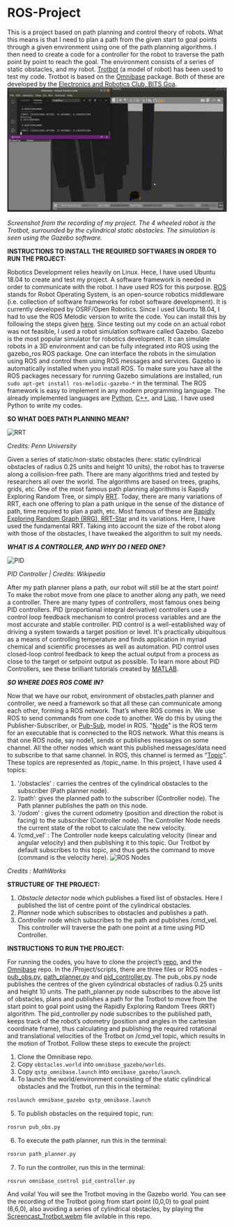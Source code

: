 # ROS-Project
This is a project based on path planning and control theory of robots. What this means is that I need to plan a path from the given start to goal points through a given environment using one of the path planning algorithms. I then need to create a code for a controller for the robot to traverse the path point by point to reach the goal. The environment consists of a series of static obstacles, and my robot. [Trotbot](https://github.com/ERC-BPGC/Trotbot) (a model of robot) has been used to test my code. Trotbot is based on the [Omnibase](https://github.com/ERC-BPGC/omnibase?files=1) package. Both of these are developed by the [Electronics and Robotics Club, BITS Goa](https://github.com/ERC-BPGC/). 
![Screenshot](https://github.com/Srujan-D/Robotics-Automation-QSTP-2020/blob/master/WEEK%205/Screenshot%20from%202020-07-29%2015-17-50.png)

_Screenshot from the recording of my project. The 4 wheeled robot is the Trotbot, surrounded by the cylindrical static obstacles. The simulation is seen using the Gazebo software._

**INSTRUCTIONS TO INSTALL THE REQUIRED SOFTWARES IN ORDER TO RUN THE PROJECT:**

Robotics Development relies heavily on Linux. Hece, I have used Ubuntu 18.04 to create and test my project. A software framework is needed in order to communicate with the robot. I have used ROS for this purpose. [ROS](http://wiki.ros.org/ROS/Introduction) stands for Robot Operating System, is an open-source robotics middleware (i.e. collection of software frameworks for robot software development). It is currently developed by OSRF/Open Robotics. Since I used Ubuntu 18.04, I had to use the ROS Melodic version to write the code. You can install this by following the steps given [here](http://wiki.ros.org/melodic/Installation/Ubuntu). Since testing out my code on an actual robot was not feasible, I used a robot simulation software called Gazebo. Gazebo is the most popular simulator for robotics development. It can simulate robots in a 3D environment and can be fully integrated into ROS using the gazebo_ros ROS package. One can interface the robots in the simulation using ROS and control them using ROS messages and services. Gazebo is automatically installed when you install ROS. To make sure you have all the ROS packages necessary for running Gazebo simulations are installed, run ```sudo apt-get install ros-melodic-gazebo-*``` in the terminal. The ROS framework is easy to implement in any modern programming language. The already implemented languages are [Python](http://wiki.ros.org/rospy), [C++](http://wiki.ros.org/roscpp), and [Lisp](http://wiki.ros.org/roslisp),. I have used Python to write my codes.

**SO WHAT DOES PATH PLANNING MEAN?**

![RRT](https://sites.psu.edu/zqy5086/files/2017/08/RRTsim-1nhzi69.png)

_Credits: Penn University_

Given a series of static/non-static obstacles (here: static cylindrical obstacles of radius 0.25 units and height 10 units), the robot has to traverse along a collision-free path. There are many algorithms tried and tested by researchers all over the world. The algorithms are based on trees, graphs, grids, etc. One of the most famous path planning algorithms is Rapidly Exploring Random Tree, or simply [RRT](http://msl.cs.illinois.edu/~lavalle/papers/Lav98c.pdf). Today, there are many variations of RRT, each one offering to plan a path unique in the sense of the distance of path, time required to plan a path, etc. Most famous of these are [Rapidly Exploring Random Graph (RRG), RRT-Star](http://roboticsproceedings.org/rss06/p34.pdf) and its variations. Here, I have used the fundamental RRT. Taking into account the size of the robot along with those of the obstacles, I have tweaked the algorithm to suit my needs.

***WHAT IS A CONTROLLER, AND WHY DO I NEED ONE?***

![PID](https://upload.wikimedia.org/wikipedia/commons/4/43/PID_en.svg)

_PID Controller | Credits: Wikipedia_                                                             

After my path planner plans a path, our robot will still be at the start point! To make the robot move from one place to another along any path, we need a controller. There are many types of controllers, most famous ones being PID controllers. PID (proportional integral derivative) controllers use a control loop feedback mechanism to control process variables and are the most accurate and stable controller. PID control is a well-established way of driving a system towards a target position or level. It's practically ubiquitous as a means of controlling temperature and finds application in myriad chemical and scientific processes as well as automation. PID control uses closed-loop control feedback to keep the actual output from a process as close to the target or setpoint output as possible. To learn more about PID Controllers, see these brilliant tutorials created by [MATLAB](https://www.youtube.com/playlist?list=PLn8PRpmsu08pQBgjxYFXSsODEF3Jqmm-y). 

***SO WHERE DOES ROS COME IN?***

Now that we have our robot, environment of obstacles,path planner and controller, we need a framework so that all these can communicate among each other, forming a ROS network. That’s where ROS comes in. We use ROS to send commands from one code to another. We do this by using the Publisher-Subscriber, or [Pub-Sub](http://wiki.ros.org/ROS/Tutorials/WritingPublisherSubscriber%28python%29), model in ROS. "[Node](http://wiki.ros.org/ROS/Tutorials/UnderstandingNodes)" is the ROS term for an executable that is connected to the ROS network. What this means is that one ROS node, say node1, sends or publishes messages on some channel. All the other nodes which want this published messages/data need to subscribe to that same channel. In ROS, this channel is termed as “[Topic](http://wiki.ros.org/Topics)”. These topics are represented as /topic_name. In this project, I have used 4 topics: 
1. '/obstacles' : carries the centres of the cylindrical obstacles to the subscriber (Path planner node).
2. ‘/path’: gives the planned path to the subscriber (Controller node). The Path planner publishes the path on this node.
3. '/odom’ : gives the current odometry (position and direction the robot is facing) to the subscriber (Controller node). The Controller Node needs the current state of the robot to calculate the new velocity.
4. ‘/cmd_vel’ : The Controller node keeps calculating velocity (linear and angular velocity) and then publishing it to this topic. Our Trotbot by default subscribes to this topic, and thus gets the command to move (command is the velocity here). 
![ROS Nodes](https://in.mathworks.com/help/examples/ros/win64/ExchangeDataWithROSPublishersAndSubscribersExample_01.png)

_Credits : MathWorks_

**STRUCTURE OF THE PROJECT:**

1. _Obstacle detector_ node which publishes a fixed list of obstacles. Here I published the list of centre point of the cylindrical obstacles.
2. _Planner_ node which subscribes to obstacles and publishes a path.
3. _Controller_ node which subscribes to the path and publishes /cmd_vel. This
controller will traverse the path one point at a time using PID Controller.

**INSTRUCTIONS TO RUN THE PROJECT:**

For running the codes, you have to clone the project’s [repo](https://github.com/Srujan-D/ROS-Project), and the [Omnibase](https://github.com/ERC-BPGC/omnibase?files=1) repo. In the /Project/scripts, there are three files or ROS nodes - [pub_obs.py](https://github.com/Srujan-D/ROS-Project/blob/master/Project/scripts/pub_obs.py), [path_planner.py](https://github.com/Srujan-D/ROS-Project/blob/master/Project/scripts/path_planner.py) and [pid_controller.py](https://github.com/Srujan-D/ROS-Project/blob/master/Project/scripts/pid_controller.py). The pub_obs.py node publishes the centres of the given cylindrical obstacles of radius 0.25 units and height 10 units. The path_planner.py node subscribes to the above list of obstacles, plans and publishes a path for the Trotbot to move from the start point to goal point using the Rapidly Exploring Random Trees (RRT) algorithm. The pid_controller.py node subscribes to the published path, keeps track of the robot’s odometry (position and angles in the cartesian coordinate frame), thus calculating and publishing the required rotational and translational velocities of the Trotbot on /cmd_vel topic, which results in the motion of Trotbot. Follow these steps to execute the project:
1. Clone the Omnibase repo.
2. Copy ```obstacles.world``` into ```omnibase_gazebo/worlds```.
3. Copy ```qstp_omnibase.launch``` into ```omnibase_gazebo/launch```.
4. To launch the world/environment consisting of the static cylindrical obstacles and the Trotbot, run this in the terminal:

```bash
roslaunch omnibase_gazebo qstp_omnibase.launch
```

5. To publish obstacles on the required topic, run: 

```bash
rosrun pub_obs.py
```

6. To execute the path planner, run this in the terminal: 

```bash
rosrun path_planner.py
```

7. To run the controller, run this in the terminal: 

```bash
rosrun omnibase_control pid_controller.py
```

And voila! You will see the Trotbot moving in the Gazebo world.
You can see the recording of the Trotbot going from start point (0,0,0) to goal point (6,6,0), also avoiding a series of cylindrical obstacles, by playing the [Screencast_Trotbot.webm](https://github.com/Srujan-D/ROS-Project/blob/master/Screencast_Trotbot.webm) file avilable in this repo.
